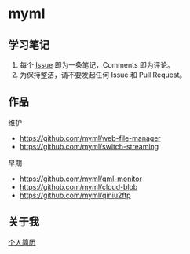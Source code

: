 # myml

## 学习笔记
1. 每个 [Issue](https://github.com/myml/myml.dev/issues) 即为一条笔记，Comments 即为评论。
2. 为保持整洁，请不要发起任何 Issue 和 Pull Request。

## 作品

维护
- https://github.com/myml/web-file-manager
- https://github.com/myml/switch-streaming

早期
- https://github.com/myml/qml-monitor
- https://github.com/myml/cloud-blob
- https://github.com/myml/qiniu2ftp

## 关于我
[个人简历](https://github.com/myml/myml.dev/blob/master/wurongjie.md)

